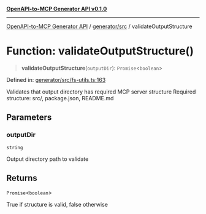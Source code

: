 [**OpenAPI-to-MCP Generator API v0.1.0**](../../../README.md)

***

[OpenAPI-to-MCP Generator API](../../../modules.md) / [generator/src](../README.md) / validateOutputStructure

# Function: validateOutputStructure()

> **validateOutputStructure**(`outputDir`): `Promise`\<`boolean`\>

Defined in: [generator/src/fs-utils.ts:163](https://github.com/salacoste/openapi-mcp-generator/blob/fda5c6400a831cddbad9eacd652e11b2f7410b22/packages/generator/src/fs-utils.ts#L163)

Validates that output directory has required MCP server structure
Required structure: src/, package.json, README.md

## Parameters

### outputDir

`string`

Output directory path to validate

## Returns

`Promise`\<`boolean`\>

True if structure is valid, false otherwise
